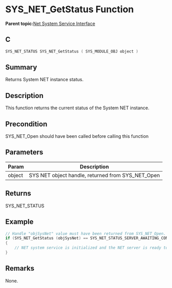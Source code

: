 # SYS\_NET\_GetStatus Function

**Parent topic:**[Net System Service Interface](GUID-010BB62D-452D-4B87-9F43-FDA5BF80F6AF.md)

## C

```c
SYS_NET_STATUS SYS_NET_GetStatus ( SYS_MODULE_OBJ object )
```

## Summary

Returns System NET instance status.

## Description

This function returns the current status of the System NET instance.

## Precondition

SYS\_NET\_Open should have been called before calling this function

## Parameters

|Param|Description|
|-----|-----------|
|object|SYS NET object handle, returned from SYS\_NET\_Open|

## Returns

SYS\_NET\_STATUS

## Example

```c
// Handle "objSysNet" value must have been returned from SYS_NET_Open.
if (SYS_NET_GetStatus (objSysNet) == SYS_NET_STATUS_SERVER_AWAITING_CONNECTION)
{
    // NET system service is initialized and the NET server is ready to accept new connection.
}
```

## Remarks

None.

